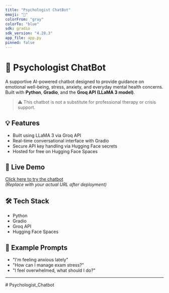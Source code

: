 ```yaml
---
title: "Psychologist ChatBot"
emoji: "🧠"
colorFrom: "gray"
colorTo: "blue"
sdk: gradio
sdk_version: "4.28.3"
app_file: app.py
pinned: false
---
```


# 🧠 Psychologist ChatBot

A supportive AI-powered chatbot designed to provide guidance on emotional well-being, stress, anxiety, and everyday mental health concerns. Built with **Python**, **Gradio**, and the **Groq API (LLaMA 3 model)**.

> ⚠️ This chatbot is not a substitute for professional therapy or crisis support.

## 💡 Features
- Built using LLaMA 3 via Groq API
- Real-time conversational interface with Gradio
- Secure API key handling via Hugging Face secrets
- Hosted for free on Hugging Face Spaces

## 🚀 Live Demo
[Click here to try the chatbot](https://Csetechy26-psychologist-chatbot.hf.space)  
*(Replace with your actual URL after deployment)*

## 🛠️ Tech Stack
- Python
- Gradio
- Groq API
- Hugging Face Spaces

## 🧪 Example Prompts
- "I'm feeling anxious lately"
- "How can I manage exam stress?"
- "I feel overwhelmed, what should I do?"


---

#   P s y c h o l o g i s t _ C h a t b o t  
 